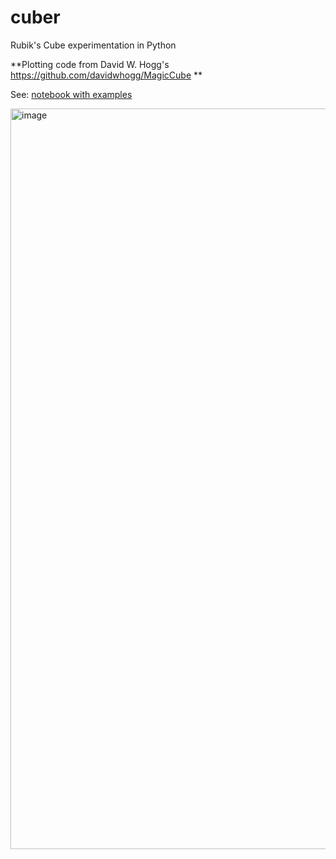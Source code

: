 # cuber
Rubik's Cube experimentation in Python

**Plotting code from David W. Hogg's https://github.com/davidwhogg/MagicCube **

See: [notebook with examples](notebooks/basic_tests.ipynb)

<img width="1185" alt="image" src="https://user-images.githubusercontent.com/38630665/168489332-9c3a4ffb-5400-4a83-a0ee-859b4dd76045.png">
